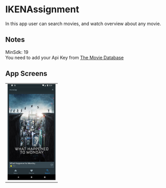 # IKENAssignment
In this app user can search movies, and watch overview about any movie.

<H2>Notes</H2>
  <p>MinSdk: 19
  <br>You need to add your Api Key from <a href="https://www.themoviedb.org/documentation/api">The Movie Database</a>
    
<H2>App Screens</H2>
<table>
  <td><img src="https://github.com/mariohany/Movietrailer/blob/master/ScreenShots/Screenshot_1555417316.png" hight="200" width="150"></td></tr>
</table>
